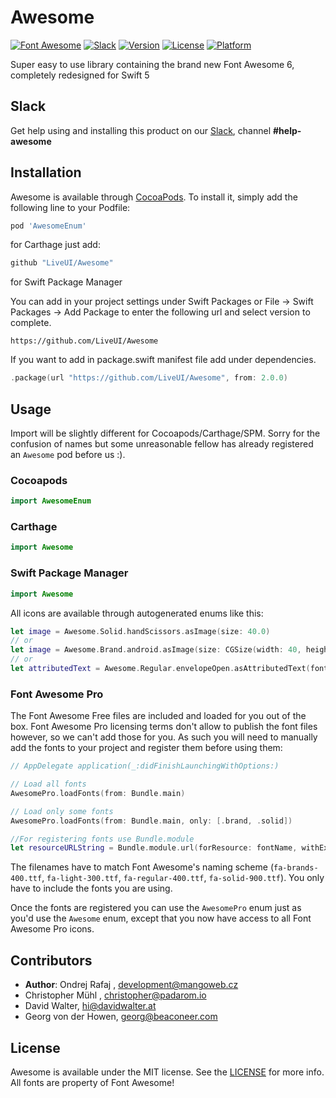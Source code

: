# Awesome

[![Font Awesome](https://img.shields.io/badge/Font%20Awesome-6.0.0-brightgreen.svg)](https://fontawesome.com/v6.0.0/icons)
[![Slack](https://img.shields.io/badge/join-slack-745EAF.svg?style=flat)](http://bit.ly/2B0dEyt)
[![Version](https://img.shields.io/cocoapods/v/AwesomeEnum.svg?style=flat)](http://cocoapods.org/pods/AwesomeEnum)
[![License](https://img.shields.io/cocoapods/l/AwesomeEnum.svg?style=flat)](http://cocoapods.org/pods/AwesomeEnum)
[![Platform](https://img.shields.io/cocoapods/p/AwesomeEnum.svg?style=flat)](http://cocoapods.org/pods/AwesomeEnum)

Super easy to use library containing the brand new Font Awesome 6, completely redesigned for Swift 5

## Slack

Get help using and installing this product on our [Slack](http://bit.ly/2B0dEyt), channel <b>#help-awesome</b>

## Installation

Awesome is available through [CocoaPods](http://cocoapods.org). To install it, simply add the following line to your Podfile:

```ruby
pod 'AwesomeEnum'
```

for Carthage just add:

```ruby
github "LiveUI/Awesome"
```

for Swift Package Manager 

You can add in your project settings under Swift Packages or  File -> Swift Packages -> Add Package to enter the following url and select version to complete.

```
https://github.com/LiveUI/Awesome
```

If you want to add in package.swift manifest file add under dependencies.

```swift
.package(url "https://github.com/LiveUI/Awesome", from: 2.0.0)
```

## Usage

Import will be slightly different for Cocoapods/Carthage/SPM. Sorry for the confusion of names but some unreasonable fellow has already registered an `Awesome` pod before us :).

### Cocoapods

```swift
import AwesomeEnum
```
### Carthage

```swift
import Awesome
```

### Swift Package Manager

```swift
import Awesome
```

All icons are available through autogenerated enums like this:

```swift
let image = Awesome.Solid.handScissors.asImage(size: 40.0)
// or
let image = Awesome.Brand.android.asImage(size: CGSize(width: 40, height: 40), color: .red, backgroundColor: .blue) // :trollface:
// or
let attributedText = Awesome.Regular.envelopeOpen.asAttributedText(fontSize: 17, color: .red, backgroundColor: .blue)
```

### Font Awesome Pro

The Font Awesome Free files are included and loaded for you out of the box. Font Awesome Pro licensing terms don't allow to publish the font files however, so we can't add those for you. As such you will need to manually add the fonts to your project and register them before using them:

```swift
// AppDelegate application(_:didFinishLaunchingWithOptions:)

// Load all fonts
AwesomePro.loadFonts(from: Bundle.main)

// Load only some fonts
AwesomePro.loadFonts(from: Bundle.main, only: [.brand, .solid])

//For registering fonts use Bundle.module
let resourceURLString = Bundle.module.url(forResource: fontName, withExtension: nil)
```

The filenames have to match Font Awesome's naming scheme (`fa-brands-400.ttf`, `fa-light-300.ttf`, `fa-regular-400.ttf`, `fa-solid-900.ttf`). You only have to include the fonts you are using.

Once the fonts are registered you can use the `AwesomePro` enum just as you'd use the `Awesome` enum, except that you now have access to all Font Awesome Pro icons.

## Contributors

- **Author**: Ondrej Rafaj , development@mangoweb.cz
- Christopher Mühl , christopher@padarom.io
- David Walter, hi@davidwalter.at
- Georg von der Howen, georg@beaconeer.com

## License

Awesome is available under the MIT license. See the [LICENSE](LICENSE) for more info. All fonts are property of Font Awesome!
